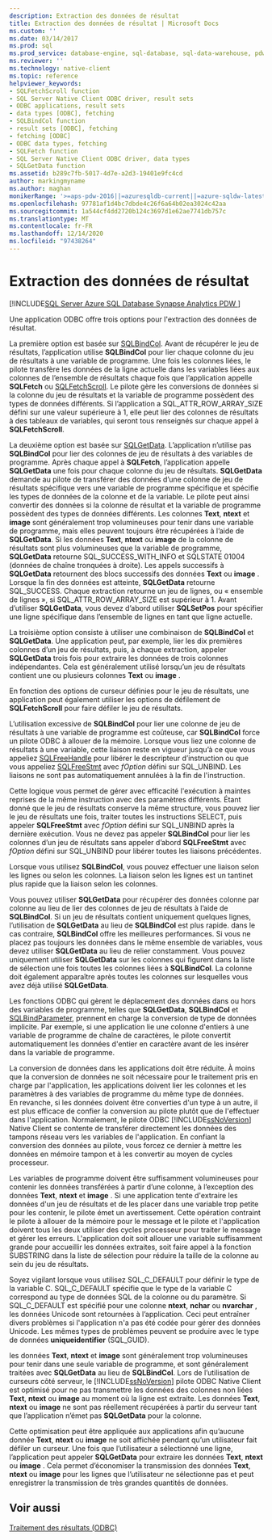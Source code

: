 ```yaml
---
description: Extraction des données de résultat
title: Extraction des données de résultat | Microsoft Docs
ms.custom: ''
ms.date: 03/14/2017
ms.prod: sql
ms.prod_service: database-engine, sql-database, sql-data-warehouse, pdw
ms.reviewer: ''
ms.technology: native-client
ms.topic: reference
helpviewer_keywords:
- SQLFetchScroll function
- SQL Server Native Client ODBC driver, result sets
- ODBC applications, result sets
- data types [ODBC], fetching
- SQLBindCol function
- result sets [ODBC], fetching
- fetching [ODBC]
- ODBC data types, fetching
- SQLFetch function
- SQL Server Native Client ODBC driver, data types
- SQLGetData function
ms.assetid: b289c7fb-5017-4d7e-a2d3-19401e9fc4cd
author: markingmyname
ms.author: maghan
monikerRange: '>=aps-pdw-2016||=azuresqldb-current||=azure-sqldw-latest||>=sql-server-2016||>=sql-server-linux-2017||=azuresqldb-mi-current'
ms.openlocfilehash: 97781af1d4bc7dbde4c26f6a64b02ea3024c42aa
ms.sourcegitcommit: 1a544cf4dd2720b124c3697d1e62ae7741db757c
ms.translationtype: MT
ms.contentlocale: fr-FR
ms.lasthandoff: 12/14/2020
ms.locfileid: "97438264"
---
```

# <a name="fetching-result-data"></a>Extraction des données de résultat
[!INCLUDE[SQL Server Azure SQL Database Synapse Analytics PDW ](../../includes/applies-to-version/sql-asdb-asdbmi-asa-pdw.md)]

  Une application ODBC offre trois options pour l'extraction des données de résultat.  
  
 La première option est basée sur [SQLBindCol](../../relational-databases/native-client-odbc-api/sqlbindcol.md). Avant de récupérer le jeu de résultats, l’application utilise **SQLBindCol** pour lier chaque colonne du jeu de résultats à une variable de programme. Une fois les colonnes liées, le pilote transfère les données de la ligne actuelle dans les variables liées aux colonnes de l’ensemble de résultats chaque fois que l’application appelle **SQLFetch** ou [SQLFetchScroll](../../relational-databases/native-client-odbc-api/sqlfetchscroll.md). Le pilote gère les conversions de données si la colonne du jeu de résultats et la variable de programme possèdent des types de données différents. Si l’application a SQL_ATTR_ROW_ARRAY_SIZE défini sur une valeur supérieure à 1, elle peut lier des colonnes de résultats à des tableaux de variables, qui seront tous renseignés sur chaque appel à **SQLFetchScroll**.  
  
 La deuxième option est basée sur [SQLGetData](../../relational-databases/native-client-odbc-api/sqlgetdata.md). L’application n’utilise pas **SQLBindCol** pour lier des colonnes de jeu de résultats à des variables de programme. Après chaque appel à **SQLFetch**, l’application appelle **SQLGetData** une fois pour chaque colonne du jeu de résultats. **SQLGetData** demande au pilote de transférer des données d’une colonne de jeu de résultats spécifique vers une variable de programme spécifique et spécifie les types de données de la colonne et de la variable. Le pilote peut ainsi convertir des données si la colonne de résultat et la variable de programme possèdent des types de données différents. Les colonnes **Text**, **ntext** et **image** sont généralement trop volumineuses pour tenir dans une variable de programme, mais elles peuvent toujours être récupérées à l’aide de **SQLGetData**. Si les données **Text**, **ntext** ou **image** de la colonne de résultats sont plus volumineuses que la variable de programme, **SQLGetData** retourne SQL_SUCCESS_WITH_INFO et SQLSTATE 01004 (données de chaîne tronquées à droite). Les appels successifs à **SQLGetData** retournent des blocs successifs des données **Text** ou **image** . Lorsque la fin des données est atteinte, **SQLGetData** retourne SQL_SUCCESS. Chaque extraction retourne un jeu de lignes, ou « ensemble de lignes », si SQL_ATTR_ROW_ARRAY_SIZE est supérieur à 1. Avant d’utiliser **SQLGetData**, vous devez d’abord utiliser **SQLSetPos** pour spécifier une ligne spécifique dans l’ensemble de lignes en tant que ligne actuelle.  
  
 La troisième option consiste à utiliser une combinaison de **SQLBindCol** et **SQLGetData**. Une application peut, par exemple, lier les dix premières colonnes d’un jeu de résultats, puis, à chaque extraction, appeler **SQLGetData** trois fois pour extraire les données de trois colonnes indépendantes. Cela est généralement utilisé lorsqu’un jeu de résultats contient une ou plusieurs colonnes **Text** ou **image** .  
  
 En fonction des options de curseur définies pour le jeu de résultats, une application peut également utiliser les options de défilement de **SQLFetchScroll** pour faire défiler le jeu de résultats.  
  
 L’utilisation excessive de **SQLBindCol** pour lier une colonne de jeu de résultats à une variable de programme est coûteuse, car **SQLBindCol** force un pilote ODBC à allouer de la mémoire. Lorsque vous liez une colonne de résultats à une variable, cette liaison reste en vigueur jusqu’à ce que vous appeliez [SQLFreeHandle](../../relational-databases/native-client-odbc-api/sqlfreehandle.md) pour libérer le descripteur d’instruction ou que vous appeliez [SQLFreeStmt](../../relational-databases/native-client-odbc-api/sqlfreestmt.md) avec *fOption* défini sur SQL_UNBIND. Les liaisons ne sont pas automatiquement annulées à la fin de l'instruction.  
  
 Cette logique vous permet de gérer avec efficacité l'exécution à maintes reprises de la même instruction avec des paramètres différents. Étant donné que le jeu de résultats conserve la même structure, vous pouvez lier le jeu de résultats une fois, traiter toutes les instructions SELECT, puis appeler **SQLFreeStmt** avec *fOption* défini sur SQL_UNBIND après la dernière exécution. Vous ne devez pas appeler **SQLBindCol** pour lier les colonnes d’un jeu de résultats sans appeler d’abord **SQLFreeStmt** avec *fOption* défini sur SQL_UNBIND pour libérer toutes les liaisons précédentes.  
  
 Lorsque vous utilisez **SQLBindCol**, vous pouvez effectuer une liaison selon les lignes ou selon les colonnes. La liaison selon les lignes est un tantinet plus rapide que la liaison selon les colonnes.  
  
 Vous pouvez utiliser **SQLGetData** pour récupérer des données colonne par colonne au lieu de lier des colonnes de jeu de résultats à l’aide de **SQLBindCol**. Si un jeu de résultats contient uniquement quelques lignes, l’utilisation de **SQLGetData** au lieu de **SQLBindCol** est plus rapide. dans le cas contraire, **SQLBindCol** offre les meilleures performances. Si vous ne placez pas toujours les données dans le même ensemble de variables, vous devez utiliser **SQLGetData** au lieu de relier constamment. Vous pouvez uniquement utiliser **SQLGetData** sur les colonnes qui figurent dans la liste de sélection une fois toutes les colonnes liées à **SQLBindCol**. La colonne doit également apparaître après toutes les colonnes sur lesquelles vous avez déjà utilisé **SQLGetData**.  
  
 Les fonctions ODBC qui gèrent le déplacement des données dans ou hors des variables de programme, telles que **SQLGetData**, **SQLBindCol** et [SQLBindParameter](../../relational-databases/native-client-odbc-api/sqlbindparameter.md), prennent en charge la conversion de type de données implicite. Par exemple, si une application lie une colonne d'entiers à une variable de programme de chaîne de caractères, le pilote convertit automatiquement les données d'entier en caractère avant de les insérer dans la variable de programme.  
  
 La conversion de données dans les applications doit être réduite. À moins que la conversion de données ne soit nécessaire pour le traitement pris en charge par l'application, les applications doivent lier les colonnes et les paramètres à des variables de programme du même type de données. En revanche, si les données doivent être converties d'un type à un autre, il est plus efficace de confier la conversion au pilote plutôt que de l'effectuer dans l'application. Normalement, le pilote ODBC [!INCLUDE[ssNoVersion](../../includes/ssnoversion-md.md)] Native Client se contente de transférer directement les données des tampons réseau vers les variables de l'application. En confiant la conversion des données au pilote, vous forcez ce dernier à mettre les données en mémoire tampon et à les convertir au moyen de cycles processeur.  
  
 Les variables de programme doivent être suffisamment volumineuses pour contenir les données transférées à partir d’une colonne, à l’exception des données **Text**, **ntext** et **image** . Si une application tente d'extraire les données d'un jeu de résultats et de les placer dans une variable trop petite pour les contenir, le pilote émet un avertissement. Cette opération contraint le pilote à allouer de la mémoire pour le message et le pilote et l'application doivent tous les deux utiliser des cycles processeur pour traiter le message et gérer les erreurs. L'application doit soit allouer une variable suffisamment grande pour accueillir les données extraites, soit faire appel à la fonction SUBSTRING dans la liste de sélection pour réduire la taille de la colonne au sein du jeu de résultats.  
  
 Soyez vigilant lorsque vous utilisez SQL_C_DEFAULT pour définir le type de la variable C. SQL_C_DEFAULT spécifie que le type de la variable C correspond au type de données SQL de la colonne ou du paramètre. Si SQL_C_DEFAULT est spécifié pour une colonne **ntext**, **nchar** ou **nvarchar** , les données Unicode sont retournées à l’application. Ceci peut entraîner divers problèmes si l'application n'a pas été codée pour gérer des données Unicode. Les mêmes types de problèmes peuvent se produire avec le type de données **uniqueidentifier** (SQL_GUID).  
  
 les données **Text**, **ntext** et **image** sont généralement trop volumineuses pour tenir dans une seule variable de programme, et sont généralement traitées avec **SQLGetData** au lieu de **SQLBindCol**. Lors de l’utilisation de curseurs côté serveur, le [!INCLUDE[ssNoVersion](../../includes/ssnoversion-md.md)] pilote ODBC Native Client est optimisé pour ne pas transmettre les données des colonnes non liées **Text**, **ntext** ou **image** au moment où la ligne est extraite. Les données **Text**, **ntext** ou **image** ne sont pas réellement récupérées à partir du serveur tant que l’application n’émet pas **SQLGetData** pour la colonne.  
  
 Cette optimisation peut être appliquée aux applications afin qu’aucune donnée **Text**, **ntext** ou **image** ne soit affichée pendant qu’un utilisateur fait défiler un curseur. Une fois que l’utilisateur a sélectionné une ligne, l’application peut appeler **SQLGetData** pour extraire les données **Text**, **ntext** ou **image** . Cela permet d’économiser la transmission des données **Text**, **ntext** ou **image** pour les lignes que l’utilisateur ne sélectionne pas et peut enregistrer la transmission de très grandes quantités de données.  
  
## <a name="see-also"></a>Voir aussi  
 [Traitement des résultats &#40;ODBC&#41;](../../relational-databases/native-client-odbc-results/processing-results-odbc.md)  
  
  

